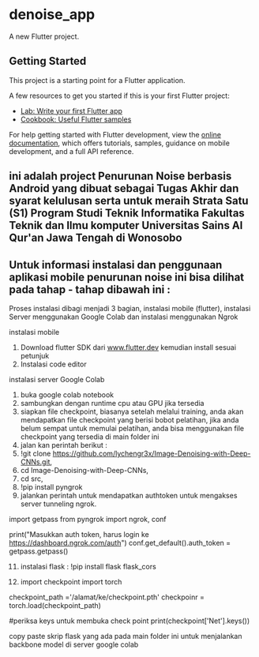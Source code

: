 # denoise_app

A new Flutter project.

## Getting Started

This project is a starting point for a Flutter application.

A few resources to get you started if this is your first Flutter project:

- [Lab: Write your first Flutter app](https://docs.flutter.dev/get-started/codelab)
- [Cookbook: Useful Flutter samples](https://docs.flutter.dev/cookbook)

For help getting started with Flutter development, view the
[online documentation](https://docs.flutter.dev/), which offers tutorials,
samples, guidance on mobile development, and a full API reference.


## ini adalah project Penurunan Noise berbasis Android yang dibuat sebagai Tugas Akhir dan syarat kelulusan serta untuk meraih Strata Satu (S1) Program Studi Teknik Informatika Fakultas Teknik dan Ilmu komputer Universitas Sains Al Qur'an Jawa Tengah di Wonosobo

## Untuk informasi instalasi dan penggunaan aplikasi mobile penurunan noise ini bisa dilihat pada tahap - tahap dibawah ini :
Proses instalasi dibagi menjadi 3 bagian, instalasi mobile (flutter), instalasi Server menggunakan Google Colab dan instalasi menggunakan Ngrok

instalasi mobile 
1. Download flutter SDK dari www.flutter.dev kemudian install sesuai petunjuk
2. Instalasi code editor

instalasi server Google Colab
1. buka google colab notebook
2. sambungkan dengan runtime cpu atau GPU jika tersedia
3. siapkan file checkpoint, biasanya setelah melalui training, anda akan mendapatkan file checkpoint yang berisi bobot pelatihan,
   jika anda belum sempat untuk memulai pelatihan, anda bisa menggunakan file checkpoint yang tersedia di main folder ini 
5. jalan kan perintah berikut :
6. !git clone https://github.com/lychengr3x/Image-Denoising-with-Deep-CNNs.git,
7. cd Image-Denoising-with-Deep-CNNs,
8. cd src,
9. !pip install pyngrok
10. jalankan perintah untuk mendapatkan authtoken untuk mengakses server tunneling ngrok.

   import getpass
   from pyngrok import ngrok, conf

   print("Masukkan auth token, harus login ke   https://dashboard.ngrok.com/auth")
   conf.get_default().auth_token = getpass.getpass()

11. instalasi flask : 
   !pip install flask flask_cors

12. import checkpoint
   import torch

   checkpoint_path ='/alamat/ke/checkpoint.pth'
   checkpoinr = torch.load(checkpoint_path)

   #periksa keys untuk membuka check point
   print(checkpoint['Net'].keys())
   
   copy paste skrip flask yang ada pada main folder ini untuk menjalankan backbone model di server google colab
    

    
